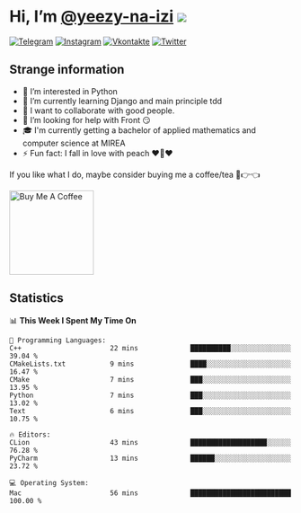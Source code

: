 # Hi, I’m [@yeezy-na-izi](https://github.com/yeezy-na-izi/) ![](https://visitor-badge.glitch.me/badge?page_id=yeezy-na-izi.yeezy-na-izi)

[![Telegram](https://img.shields.io/badge/Telegram-262424?style=for-the-badge&logo=Telegram)](https://t.me/yeezy_na_izi)
[![Instagram](https://img.shields.io/badge/Instagram-262424?style=for-the-badge&logo=Instagram)](https://www.instagram.com/yeezy_na_izi)
[![Vkontakte](https://img.shields.io/badge/VK-262424?style=for-the-badge&logo=Vk&logoColor=0077FF)](https://vk.com/yeezy_na_izi)
[![Twitter](https://img.shields.io/badge/Twitter-262424?style=for-the-badge&logo=Twitter)](https://twitter.com/yeezynaizi)

## Strange information
  
- 👀 I’m interested in Python
- 🌱 I’m currently learning Django and main principle tdd
- 💞️ I want to collaborate with good people.
- 🤔 I’m looking for help with Front 😏
- 🎓 I'm currently getting a bachelor of applied mathematics and computer science at MIREA
- ⚡️ Fun fact: I fall in love with peach ❤️🍑❤️

If you like what I do, maybe consider buying me a coffee/tea 🥺👉👈

<a href="https://www.buymeacoffee.com/yeezynaizi" target="_blank"><img src="https://cdn.buymeacoffee.com/buttons/v2/default-red.png" alt="Buy Me A Coffee" width="150" ></a>

## Statistics

<!--START_SECTION:waka-->
📊 **This Week I Spent My Time On** 

```text
💬 Programming Languages: 
C++                      22 mins             ██████████░░░░░░░░░░░░░░░   39.04 % 
CMakeLists.txt           9 mins              ████░░░░░░░░░░░░░░░░░░░░░   16.47 % 
CMake                    7 mins              ███░░░░░░░░░░░░░░░░░░░░░░   13.95 % 
Python                   7 mins              ███░░░░░░░░░░░░░░░░░░░░░░   13.02 % 
Text                     6 mins              ███░░░░░░░░░░░░░░░░░░░░░░   10.75 % 

🔥 Editors: 
CLion                    43 mins             ███████████████████░░░░░░   76.28 % 
PyCharm                  13 mins             ██████░░░░░░░░░░░░░░░░░░░   23.72 % 

💻 Operating System: 
Mac                      56 mins             █████████████████████████   100.00 % 
```


<!--END_SECTION:waka-->
